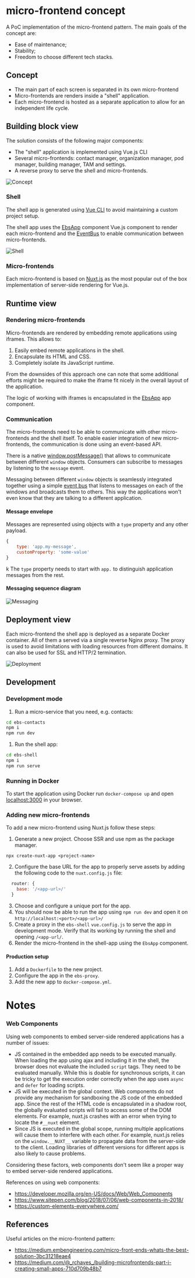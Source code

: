 # micro-frontend concept

A PoC implementation of the micro-frontend pattern. The main goals of the concept are:
- Ease of maintenance;
- Stability;
- Freedom to choose different tech stacks.

## Concept

- The main part of each screen is separated in its own micro-frontend
- Micro-frontends are renders inside a "shell" application.
- Each micro-frontend is hosted as a separate application to allow for an independent life cycle.

## Building block view

The solution consists of the following major components:
- The "shell" application is implemented using Vue.js CLI
- Several micro-frontends: contact manager, organization manager, pod manager, building manager, TAM and settings.
- A reverse proxy to serve the shell and micro-frontends.


![Concept](img/concepts.png)

### Shell

The shell app is generated using [Vue CLI](https://cli.vuejs.org/) to avoid maintaining a custom project setup.

The shell app uses the [EbsApp](../src/ebs-shell/src/micro-frontends/EbsApp.vue) component Vue.js component to render each micro-frontend 
and the [EventBus](../src/ebs-shell/src/micro-frontends/EventBus.js) to enable communication between micro-frontends.

![Shell](img/shell.mmd.svg)

### Micro-frontends

Each micro-frontend is based on [Nuxt.js](https://nuxtjs.org/guide) as the most popular out of the box implementation of
server-side rendering for Vue.js. 

## Runtime view

### Rendering micro-frontends

Micro-frontends are rendered by embedding remote applications using iframes. This allows to:
1. Easily embed remote applications in the shell.
2. Encapsulate its HTML and CSS.
3. Completely isolate its JavaScript runtime.

From the downsides of this approach one can note that some additional efforts might be required to make the iframe
fit nicely in the overall layout of the application.

The logic of working with iframes is encapsulated in the [EbsApp](../src/ebs-shell/src/micro-frontends/EbsApp.vue) app component.

### Communication

The micro-frontends need to be able to communicate with other micro-frontends and the shell itself. To enable easier
integration of new micro-frontends, the communication is done using an event-based API.

There is a native [window.postMessage()](https://developer.mozilla.org/en-US/docs/Web/API/Window/postMessage) that allows to 
communicate between different `window` objects. Consumers can subscribe to messages by listening to the `message` event. 

Messaging between different `window` objects is seamlessly integrated
together using a simple [event bus](../src/ebs-shell/src/micro-frontends/EventBus.js) that listens to messages on each of the windows
and broadcasts them to others. This way the applications won't even know that they are talking to a different application.

#### Message envelope

Messages are represented using objects with a `type` property and any other payload.

```js
{
    type: 'app.my-message',
    customProperty: 'some-value'
}
```
k
The `type` property needs to start with `app.` to distinguish application messages from the rest.

#### Messaging sequence diagram

![Messaging](img/messaging.mmd.svg)

## Deployment view

Each micro-frontend the shell app is deployed as a separate Docker container. All of them a served via a single reverse Nginx proxy.
The proxy is used to avoid limitations with loading resources from different domains. It can also be used for SSL and HTTP/2 termination.

![Deployment](img/deployment.png)

## Development

### Development mode

1. Run a micro-service that you need, e.g. contacts:

```bash
cd ebs-contacts
npm i
npm run dev
```

1. Run the shell app:

```bash
cd ebs-shell
npm i
npm run serve
```

### Running in Docker 

To start the application using Docker run `docker-compose up` and open [localhost:3000](http://localhost:3000) in your browser.

### Adding new micro-frontends

To add a new micro-frontend using Nuxt.js follow these steps:
1. Generate a new project. Choose SSR and use npm as the package manager.
```
npx create-nuxt-app <project-name>
```
2. Configure the base URL for the app to properly serve assets by adding the following code to the `nuxt.config.js` file:
```js
  router: {
    base: '/<app-url>/'
  }
```
3. Choose and configure a unique port for the app. 
4. You should now be able to run the app using `npm run dev` and open it on 
`http://localhost:<port>/<app-url>/`
5. Create a proxy in the `ebs-shell` `vue.config.js` to serve the app in development mode. Verify that its working by running the shell and opening `/<app-url/`.
6. Render the micro-frontend in the shell-app using the `EbsApp` component.

#### Production setup
1. Add a `Dockerfile` to the new project.
1. Configure the app in the `ebs-proxy`. 
1. Add the new app to `docker-compose.yml`.


# Notes

### Web Components

Using web components to embed server-side rendered applications has a number of issues:
- JS contained in the embedded app needs to be executed manually. When loading the app using ajax and including it
in the shell, the browser does not evaluate the included `script` tags. They need to be evaluated manually. While this is 
doable for synchronous scripts, it can be tricky to get the execution order correctly when the app uses `async` and `defer`
for loading scripts.
- JS will be executed in the global context. Web components do not provide any mechanism for sandboxing the JS code of the 
embedded app. Since the rest of the HTML code is encapsulated in a shadow root, the globally evaluated scripts will fail to 
access some of the DOM elements. For example, nuxt.js crashes with an error when trying to locate the `#__nuxt` element. 
- Since JS is executed in the global scope, running multiple applications will cause them to interfere with each other. For example, 
nuxt.js relies on the `window.__NUXT__` variable to propagate data from the server-side to the client. Loading libraries of 
different versions for different apps is also likely to cause problems.

Considering these factors, web components don't seem like a proper way to embed server-side rendered applications.

References on using web components:
- https://developer.mozilla.org/en-US/docs/Web/Web_Components
- https://www.sitepen.com/blog/2018/07/06/web-components-in-2018/
- https://custom-elements-everywhere.com/

## References

Useful articles on the micro-frontend pattern:
- https://medium.embengineering.com/micro-front-ends-whats-the-best-solution-3bc31218eae4
- https://medium.com/@_rchaves_/building-microfrontends-part-i-creating-small-apps-710d709b48b7
